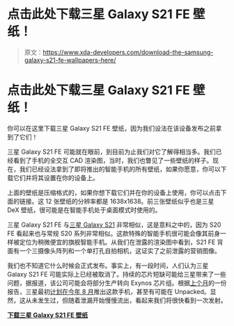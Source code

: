 # 点击此处下载三星 Galaxy S21 FE 壁纸！

> 原文：<https://www.xda-developers.com/download-the-samsung-galaxy-s21-fe-wallpapers-here/>

# 点击此处下载三星 Galaxy S21 FE 壁纸！

你可以在这里下载三星 Galaxy S21 FE 壁纸，因为我们设法在该设备发布之前拿到了它们！

三星 Galaxy S21 FE 可能就在眼前，到目前为止我们对它了解得相当多。我们已经看到了手机的全交互 CAD 渲染图，当时，我们也瞥见了一些壁纸的样子。现在，我们已经设法拿到了即将推出的智能手机的所有壁纸，如果你愿意，你可以下载它们并将其设置在你的设备上。

上面的壁纸是压缩格式的，如果你想下载它们并在你的设备上使用，你可以点击下面的链接。这 12 张壁纸的分辨率都是 1638x1638。前三张壁纸似乎也是三星 DeX 壁纸，很可能是在智能手机处于桌面模式时使用的。

三星 Galaxy S21 FE 与[三星 Galaxy S21](https://www.xda-developers.com/samsung-galaxy-s21/) 非常相似，这是意料之中的，因为 S20 FE 看起来也与常规 S20 系列非常相似。这款特殊的智能手机很可能会像其前身一样被定位为稍微便宜的旗舰智能手机。从我们在泄露的渲染图中看到，S21 FE 背面有一个三摄像头阵列和一个单打孔自拍相机，这证实了之前泄露的营销图像。

我们也不知道它什么时候会正式发布。事实上，有一段时间，人们认为三星 Galaxy S21 FE 可能实际上已经被取消了。持续的芯片短缺可能给三星带来了一些问题，据报道，该公司可能会将部分生产转向 Exynos 芯片组。根据[上个月](https://www.xda-developers.com/samsungs-galaxy-s21-fe-delayed-changing-socs/)的一份报告，三星最初[计划在今年 8 月](https://www.xda-developers.com/new-galaxy-s21-model-august/)推出这款手机，甚至有可能在 Unpacked。显然，这从未发生过，但随着泄漏开始慢慢流出，看起来我们将很快看到一次发射。

**[下载三星 Galaxy S21 FE 壁纸](https://www.androidfilehost.com/?fid=7161016148664795458)**